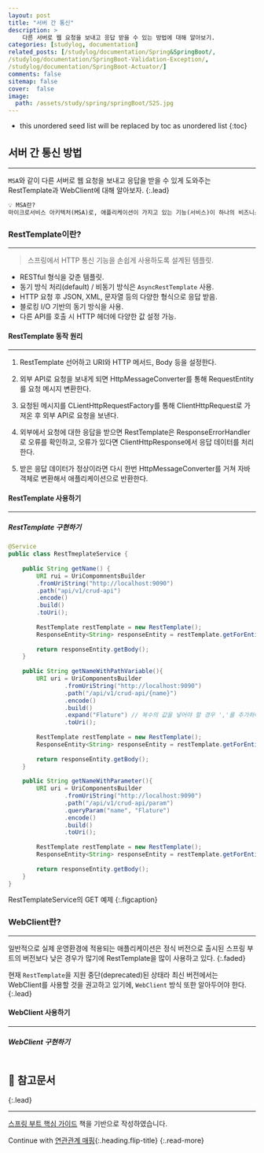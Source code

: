 ```yaml
---
layout: post
title: "서버 간 통신"
description: >
    다른 서버로 웹 요청을 보내고 응답 받을 수 있는 방법에 대해 알아보기.
categories: [studylog, documentation]
related_posts: [/studylog/documentation/Spring&SpringBoot/, 
/studylog/documentation/SpringBoot-Validation-Exception/,
/studylog/documentation/SpringBoot-Actuator/]
comments: false
sitemap: false
cover:  false
image: 
  path: /assets/study/spring/springBoot/S2S.jpg
---
```


* this unordered seed list will be replaced by toc as unordered list 
{:toc}


## 서버 간 통신 방법
<hr>

`MSA`와 같이 다른 서버로 웹 요청을 보내고 응답을 받을 수 있게 도와주는<br>RestTemplate과 WebClient에 대해 알아보자.
{:.lead}

```md
💡 MSA란?
마이크로서비스 아키텍처(MSA)로, 애플리케이션이 가지고 있는 기능(서비스)이 하나의 비즈니스 범위만 가지는 형태.
```

### RestTemplate이란?
<hr>

> 스프링에서 HTTP 통신 기능을 손쉽게 사용하도록 설계된 템플릿.

- RESTful 형식을 갖춘 템플릿.
- 동기 방식 처리(default) / 비동기 방식은 `AsyncRestTemplate` 사용.
- HTTP 요청 후 JSON, XML, 문자열 등의 다양한 형식으로 응답 받음.
- 블로킹 I/O 기반의 동기 방식을 사용.
- 다른 API를 호출 시 HTTP 헤더에 다양한 값 설정 가능.

#### RestTemplate 동작 원리 
<hr>

1. RestTemplate 선어하고 URI와 HTTP 메서드, Body 등을 설정한다.

2. 외부 API로 요청을 보내게 되면 HttpMessageConverter를 통해 RequestEntity를 요청 메시지 변환한다.

3. 요청된 메시지를 CLientHttpRequestFactory를 통해 ClientHttpRequest로 가져온 후 외부 API로 요청을 보낸다.

4. 외부에서 요청에 대한 응답을 받으면 RestTemplate은 ResponseErrorHandler로 오류를 확인하고, 오류가 있다면 ClientHttpResponse에서 응답 데이터를 처리한다.

5. 받은 응답 데이터가 정상이라면 다시 한번 HttpMessageConverter를 거쳐 자바 객체로 변환해서 애플리케이션으로 반환한다.

#### RestTemplate 사용하기
<hr>

##### RestTemplate 구현하기
```java
@Service
public class RestTmeplateService {
    
    public String getName() {
        URI rui = UriCompomnentsBuilder
        .fromUriString("http://localhost:9090")
        .path("api/v1/crud-api")
        .encode()
        .build()
        .toUri();
        
        RestTemplate restTemplate = new RestTemplate();
        ResponseEntity<String> responseEntity = restTemplate.getForEntity(uri, String.class);
        
        return responseEntity.getBody();
    }
    
    public String getNameWithPathVariable(){
        URI uri = UriComponentsBuilder
                .fromUriString("http://localhost:9090")
                .path("/api/v1/crud-api/{name}")
                .encode()
                .build()
                .expand("Flature") // 복수의 값을 넣어야 할 경우 ','를 추가하여 구분
                .toUri();
        
        RestTemplate restTemplate = new RestTemplate();
        ResponseEntity<String> responseEntity = restTemplate.getForEntity(uri, String.class);
        
        return responseEntity.getBody();
    }
    
    public String getNameWithParameter(){
        URI uri = UriComponentsBuilder
                .fromUriString("http://localhost:9090")
                .path("/api/v1/crud-api/param")
                .queryParam("name", "Flature")
                .encode()
                .build()
                .toUri();
        
        RestTemplate restTemplate = new RestTemplate();
        ResponseEntity<String> responseEntity = restTemplate.getForEntity(uri, String.class);
        
        return responseEntity.getBody();
    }
}
```
RestTemplateService의 GET 예제
{:.figcaption}

### WebClient란?
<hr>

일반적으로 실제 운영환경에 적용되는 애플리케이션은 정식 버전으로 출시된 스프링 부트의 버전보다 낮은 경우가 많기에 RestTemplate을 많이 사용하고 있다.
{:.faded}

현재 `RestTemplate`을 지원 중단(deprecated)된 상태라 최신 버전에서는<br> 
WebClient를 사용할 것을 권고하고 있기에, `WebClient` 방식 또한 알아두어야 한다.
{:.lead}


#### WebClient 사용하기
<hr>

##### WebClient 구현하기
```java

```

## 📄 참고문서
{:.lead}
<hr>
<a href="https://www.aladin.co.kr/shop/wproduct.aspx?ItemId=296591989">스프링 부트 핵심 가이드</a> 책을 기반으로 작성하였습니다.

Continue with [연관관계 매핑](2024-05-25-SpringBoot-RelationMapping.md){:.heading.flip-title}
{:.read-more}
